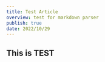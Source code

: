 ```yaml
---
title: Test Article
overview: test for markdown parser
publish: true
date: 2022/10/29
---
```


## This is TEST
